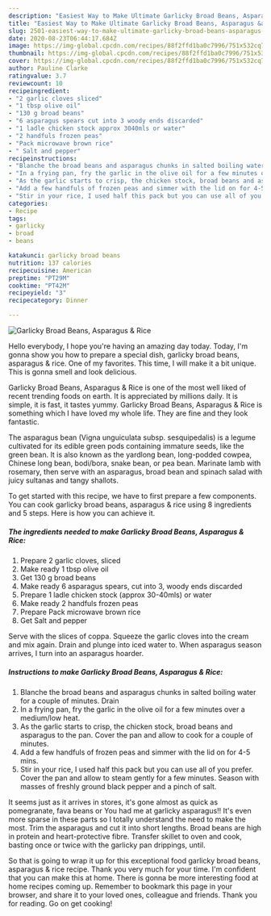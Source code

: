 ```yaml
---
description: "Easiest Way to Make Ultimate Garlicky Broad Beans, Asparagus &amp;amp; Rice"
title: "Easiest Way to Make Ultimate Garlicky Broad Beans, Asparagus &amp;amp; Rice"
slug: 2501-easiest-way-to-make-ultimate-garlicky-broad-beans-asparagus-and-amp-rice
date: 2020-08-23T06:44:17.684Z
image: https://img-global.cpcdn.com/recipes/88f2ffd1ba0c7996/751x532cq70/garlicky-broad-beans-asparagus-rice-recipe-main-photo.jpg
thumbnail: https://img-global.cpcdn.com/recipes/88f2ffd1ba0c7996/751x532cq70/garlicky-broad-beans-asparagus-rice-recipe-main-photo.jpg
cover: https://img-global.cpcdn.com/recipes/88f2ffd1ba0c7996/751x532cq70/garlicky-broad-beans-asparagus-rice-recipe-main-photo.jpg
author: Pauline Clarke
ratingvalue: 3.7
reviewcount: 10
recipeingredient:
- "2 garlic cloves sliced"
- "1 tbsp olive oil"
- "130 g broad beans"
- "6 asparagus spears cut into 3 woody ends discarded"
- "1 ladle chicken stock approx 3040mls or water"
- "2 handfuls frozen peas"
- "Pack microwave brown rice"
- " Salt and pepper"
recipeinstructions:
- "Blanche the broad beans and asparagus chunks in salted boiling water for a couple of minutes. Drain"
- "In a frying pan, fry the garlic in the olive oil for a few minutes over a medium/low heat."
- "As the garlic starts to crisp, the chicken stock, broad beans and asparagus to the pan. Cover the pan and allow to cook for a couple of minutes."
- "Add a few handfuls of frozen peas and simmer with the lid on for 4-5 mins."
- "Stir in your rice, I used half this pack but you can use all of you prefer. Cover the pan and allow to steam gently for a few minutes. Season with masses of freshly ground black pepper and a pinch of salt."
categories:
- Recipe
tags:
- garlicky
- broad
- beans

katakunci: garlicky broad beans 
nutrition: 137 calories
recipecuisine: American
preptime: "PT29M"
cooktime: "PT42M"
recipeyield: "3"
recipecategory: Dinner

---
```



![Garlicky Broad Beans, Asparagus &amp; Rice](https://img-global.cpcdn.com/recipes/88f2ffd1ba0c7996/751x532cq70/garlicky-broad-beans-asparagus-rice-recipe-main-photo.jpg)

Hello everybody, I hope you're having an amazing day today. Today, I'm gonna show you how to prepare a special dish, garlicky broad beans, asparagus &amp; rice. One of my favorites. This time, I will make it a bit unique. This is gonna smell and look delicious.

Garlicky Broad Beans, Asparagus &amp; Rice is one of the most well liked of recent trending foods on earth. It is appreciated by millions daily. It is simple, it is fast, it tastes yummy. Garlicky Broad Beans, Asparagus &amp; Rice is something which I have loved my whole life. They are fine and they look fantastic.

The asparagus bean (Vigna unguiculata subsp. sesquipedalis) is a legume cultivated for its edible green pods containing immature seeds, like the green bean. It is also known as the yardlong bean, long-podded cowpea, Chinese long bean, bodi/bora, snake bean, or pea bean. Marinate lamb with rosemary, then serve with an asparagus, broad bean and spinach salad with juicy sultanas and tangy shallots.


To get started with this recipe, we have to first prepare a few components. You can cook garlicky broad beans, asparagus &amp; rice using 8 ingredients and 5 steps. Here is how you can achieve it.

<!--inarticleads1-->

##### The ingredients needed to make Garlicky Broad Beans, Asparagus &amp; Rice:

1. Prepare 2 garlic cloves, sliced
1. Make ready 1 tbsp olive oil
1. Get 130 g broad beans
1. Make ready 6 asparagus spears, cut into 3, woody ends discarded
1. Prepare 1 ladle chicken stock (approx 30-40mls) or water
1. Make ready 2 handfuls frozen peas
1. Prepare Pack microwave brown rice
1. Get  Salt and pepper


Serve with the slices of coppa. Squeeze the garlic cloves into the cream and mix again. Drain and plunge into iced water to. When asparagus season arrives, I turn into an asparagus hoarder. 

<!--inarticleads2-->

##### Instructions to make Garlicky Broad Beans, Asparagus &amp; Rice:

1. Blanche the broad beans and asparagus chunks in salted boiling water for a couple of minutes. Drain
1. In a frying pan, fry the garlic in the olive oil for a few minutes over a medium/low heat.
1. As the garlic starts to crisp, the chicken stock, broad beans and asparagus to the pan. Cover the pan and allow to cook for a couple of minutes.
1. Add a few handfuls of frozen peas and simmer with the lid on for 4-5 mins.
1. Stir in your rice, I used half this pack but you can use all of you prefer. Cover the pan and allow to steam gently for a few minutes. Season with masses of freshly ground black pepper and a pinch of salt.


It seems just as it arrives in stores, it&#39;s gone almost as quick as pomegranate, fava beans or You had me at garlicky asparagus!! It&#39;s even more sparse in these parts so I totally understand the need to make the most. Trim the asparagus and cut it into short lengths. Broad beans are high in protein and heart-protective fibre. Transfer skillet to oven and cook, basting once or twice with the garlicky pan drippings, until. 

So that is going to wrap it up for this exceptional food garlicky broad beans, asparagus &amp; rice recipe. Thank you very much for your time. I'm confident that you can make this at home. There is gonna be more interesting food at home recipes coming up. Remember to bookmark this page in your browser, and share it to your loved ones, colleague and friends. Thank you for reading. Go on get cooking!
